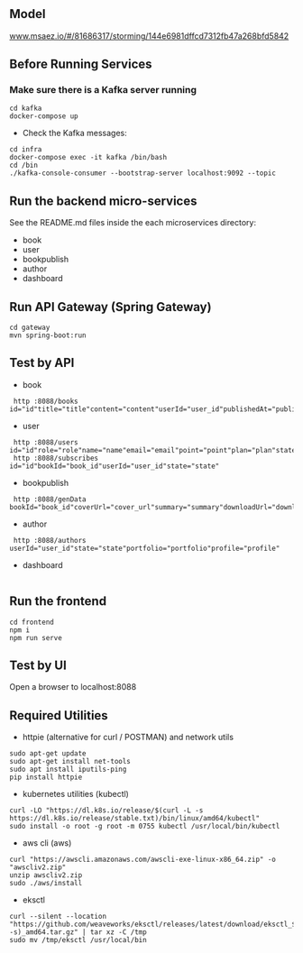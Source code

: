 # 

## Model
www.msaez.io/#/81686317/storming/144e6981dffcd7312fb47a268bfd5842

## Before Running Services
### Make sure there is a Kafka server running
```
cd kafka
docker-compose up
```
- Check the Kafka messages:
```
cd infra
docker-compose exec -it kafka /bin/bash
cd /bin
./kafka-console-consumer --bootstrap-server localhost:9092 --topic
```

## Run the backend micro-services
See the README.md files inside the each microservices directory:

- book
- user
- bookpublish
- author
- dashboard


## Run API Gateway (Spring Gateway)
```
cd gateway
mvn spring-boot:run
```

## Test by API
- book
```
 http :8088/books id="id"title="title"content="content"userId="user_id"publishedAt="published_at"state="state"view="view"subscribers="subscribers"
```
- user
```
 http :8088/users id="id"role="role"name="name"email="email"point="point"plan="plan"state="state"telecom="telecom"password="password"
 http :8088/subscribes id="id"bookId="book_id"userId="user_id"state="state"
```
- bookpublish
```
 http :8088/genData bookId="book_id"coverUrl="cover_url"summary="summary"downloadUrl="download_url"point="point"category="category"
```
- author
```
 http :8088/authors userId="user_id"state="state"portfolio="portfolio"profile="profile"
```
- dashboard
```
```


## Run the frontend
```
cd frontend
npm i
npm run serve
```

## Test by UI
Open a browser to localhost:8088

## Required Utilities

- httpie (alternative for curl / POSTMAN) and network utils
```
sudo apt-get update
sudo apt-get install net-tools
sudo apt install iputils-ping
pip install httpie
```

- kubernetes utilities (kubectl)
```
curl -LO "https://dl.k8s.io/release/$(curl -L -s https://dl.k8s.io/release/stable.txt)/bin/linux/amd64/kubectl"
sudo install -o root -g root -m 0755 kubectl /usr/local/bin/kubectl
```

- aws cli (aws)
```
curl "https://awscli.amazonaws.com/awscli-exe-linux-x86_64.zip" -o "awscliv2.zip"
unzip awscliv2.zip
sudo ./aws/install
```

- eksctl 
```
curl --silent --location "https://github.com/weaveworks/eksctl/releases/latest/download/eksctl_$(uname -s)_amd64.tar.gz" | tar xz -C /tmp
sudo mv /tmp/eksctl /usr/local/bin
```
